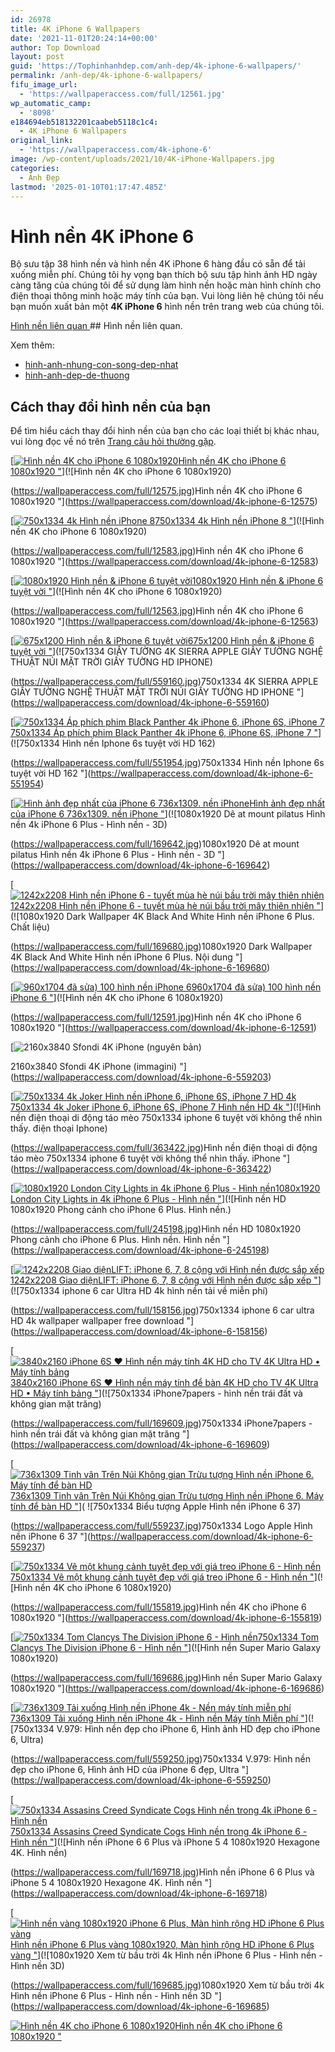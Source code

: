 ```yaml
---
id: 26978
title: 4K iPhone 6 Wallpapers
date: '2021-11-01T20:24:14+00:00'
author: Top Download
layout: post
guid: 'https://Tophinhanhdep.com/anh-dep/4k-iphone-6-wallpapers/'
permalink: /anh-dep/4k-iphone-6-wallpapers/
fifu_image_url:
  - 'https://wallpaperaccess.com/full/12561.jpg'
wp_automatic_camp:
  - '8098'
e184694eb518132201caabeb5118c1c4:
  - 4K iPhone 6 Wallpapers
original_link:
  - 'https://wallpaperaccess.com/4k-iphone-6'
image: /wp-content/uploads/2021/10/4K-iPhone-Wallpapers.jpg
categories:
  - Ảnh Đẹp
lastmod: '2025-01-10T01:17:47.485Z'
---
```

# Hình nền 4K iPhone 6

Bộ sưu tập 38 hình nền và hình nền 4K iPhone 6 hàng đầu có sẵn để tải xuống miễn phí. Chúng tôi hy vọng bạn thích bộ sưu tập hình ảnh HD ngày càng tăng của chúng tôi để sử dụng làm hình nền hoặc màn hình chính cho điện thoại thông minh hoặc máy tính của bạn. Vui lòng liên hệ chúng tôi nếu bạn muốn xuất bản một **4K iPhone 6** hình nền trên trang web của chúng tôi.

[Hình nền liên quan ](#related) ## Hình nền liên quan.

   
 Xem thêm:

   
- [hinh-anh-nhung-con-song-dep-nhat](https://tophinhanhdep.com/hinh-nen-dep/hinh-anh-nhung-con-song-dep-nhat/)
- [hinh-anh-dep-de-thuong](https://tophinhanhdep.com/hinh-anh-de-thuong/hinh-anh-dep-de-thuong/)

## Cách thay đổi hình nền của bạn

Để tìm hiểu cách thay đổi hình nền của bạn cho các loại thiết bị khác nhau, vui lòng đọc về nó trên [Trang câu hỏi thường gặp](https://tophinhanhdep.com/faq/).

  
[[![Hình nền 4K cho iPhone 6 1080x1920](https://wallpaperaccess.com/full/12561.jpg)Hình nền 4K cho iPhone 6 1080x1920 "](https://wallpaperaccess.com/download/4k-iphone-6-12561)](![Hình nền 4K cho iPhone 6 1080x1920)

(https://wallpaperaccess.com/full/12575.jpg)Hình nền 4K cho iPhone 6 1080x1920 "](https://wallpaperaccess.com/download/4k-iphone-6-12575)

[[![750x1334 4k Hình nền iPhone 8](https://wallpaperaccess.com/full/12559.jpg)750x1334 4k Hình nền iPhone 8 "](https://wallpaperaccess.com/download/4k-iphone-6-12559)](![Hình nền 4K cho iPhone 6 1080x1920)

(https://wallpaperaccess.com/full/12583.jpg)Hình nền 4K cho iPhone 6 1080x1920 "](https://wallpaperaccess.com/download/4k-iphone-6-12583)

[[![1080x1920 Hình nền & iPhone 6 tuyệt vời](https://wallpaperaccess.com/full/169659.jpg)1080x1920 Hình nền &amp; iPhone 6 tuyệt vời "](https://wallpaperaccess.com/download/4k-iphone-6-169659)](![Hình nền 4K cho iPhone 6 1080x1920)

(https://wallpaperaccess.com/full/12563.jpg)Hình nền 4K cho iPhone 6 1080x1920 "](https://wallpaperaccess.com/download/4k-iphone-6-12563)

[[![675x1200 Hình nền & iPhone 6 tuyệt vời](https://wallpaperaccess.com/full/12560.jpg)675x1200 Hình nền &amp; iPhone 6 tuyệt vời "](https://wallpaperaccess.com/download/4k-iphone-6-12560)](![750x1334 GIẤY TƯỜNG 4K SIERRA APPLE GIẤY TƯỜNG NGHỆ THUẬT NÚI MẶT TRỜI GIẤY TƯỜNG HD IPHONE)

(https://wallpaperaccess.com/full/559160.jpg)750x1334 4K SIERRA APPLE GIẤY TƯỜNG NGHỆ THUẬT MẶT TRỜI NÚI GIẤY TƯỜNG HD IPHONE "](https://wallpaperaccess.com/download/4k-iphone-6-559160)

[[![750x1334 Áp phích phim Black Panther 4k iPhone 6, iPhone 6S, iPhone 7](https://wallpaperaccess.com/full/12567.jpg)750x1334 Áp phích phim Black Panther 4k iPhone 6, iPhone 6S, iPhone 7 "](https://wallpaperaccess.com/download/4k-iphone-6-12567)](![750x1334 Hình nền Iphone 6s tuyệt vời HD 162)

(https://wallpaperaccess.com/full/551954.jpg)750x1334 Hình nền Iphone 6s tuyệt vời HD 162 "](https://wallpaperaccess.com/download/4k-iphone-6-551954)

[[![Hình ảnh đẹp nhất của iPhone 6 736x1309.  nền iPhone](https://wallpaperaccess.com/full/559182.jpg)Hình ảnh đẹp nhất của iPhone 6 736x1309. nền iPhone "](https://wallpaperaccess.com/download/4k-iphone-6-559182)](![1080x1920 Dê at mount pilatus Hình nền 4k iPhone 6 Plus - Hình nền - 3D)

(https://wallpaperaccess.com/full/169642.jpg)1080x1920 Dê at mount pilatus Hình nền 4k iPhone 6 Plus - Hình nền - 3D "](https://wallpaperaccess.com/download/4k-iphone-6-169642)

[[![1242x2208 Hình nền iPhone 6 - tuyết mùa hè núi bầu trời mây thiên nhiên](https://wallpaperaccess.com/full/559185.jpg)1242x2208 Hình nền iPhone 6 - tuyết mùa hè núi bầu trời mây thiên nhiên "](https://wallpaperaccess.com/download/4k-iphone-6-559185)](![1080x1920 Dark Wallpaper 4K Black And White Hình nền iPhone 6 Plus.  Chất liệu)

(https://wallpaperaccess.com/full/169680.jpg)1080x1920 Dark Wallpaper 4K Black And White Hình nền iPhone 6 Plus. Nội dung "](https://wallpaperaccess.com/download/4k-iphone-6-169680)

[[![960x1704 đã sửa) 100 hình nền iPhone 6](https://wallpaperaccess.com/full/559201.jpg)960x1704 đã sửa) 100 hình nền iPhone 6 "](https://wallpaperaccess.com/download/4k-iphone-6-559201)](![Hình nền 4K cho iPhone 6 1080x1920)

(https://wallpaperaccess.com/full/12591.jpg)Hình nền 4K cho iPhone 6 1080x1920 "](https://wallpaperaccess.com/download/4k-iphone-6-12591)

[![2160x3840 Sfondi 4K iPhone (nguyên bản)](https://wallpaperaccess.com/full/559203.jpg)

2160x3840 Sfondi 4K iPhone (immagini) "](https://wallpaperaccess.com/download/4k-iphone-6-559203)

[[![750x1334 4k Joker Hình nền iPhone 6, iPhone 6S, iPhone 7 HD 4k](https://wallpaperaccess.com/full/559213.jpg)750x1334 4k Joker iPhone 6, iPhone 6S, iPhone 7 Hình nền HD 4k "](https://wallpaperaccess.com/download/4k-iphone-6-559213)](![Hình nền điện thoại di động táo mèo 750x1334 iphone 6 tuyệt vời không thể nhìn thấy.  điện thoại Iphone)

(https://wallpaperaccess.com/full/363422.jpg)Hình nền điện thoại di động táo mèo 750x1334 iphone 6 tuyệt vời không thể nhìn thấy. iPhone "](https://wallpaperaccess.com/download/4k-iphone-6-363422)

[[![1080x1920 London City Lights in 4k iPhone 6 Plus - Hình nền](https://wallpaperaccess.com/full/559216.jpg)1080x1920 London City Lights in 4k iPhone 6 Plus - Hình nền "](https://wallpaperaccess.com/download/4k-iphone-6-559216)](![Hình nền HD 1080x1920 Phong cảnh cho iPhone 6 Plus.  Hình nền.)

(https://wallpaperaccess.com/full/245198.jpg)Hình nền HD 1080x1920 Phong cảnh cho iPhone 6 Plus. Hình nền. Hình nền "](https://wallpaperaccess.com/download/4k-iphone-6-245198)

[[![1242x2208 Giao diệnLIFT: iPhone 6, 7, 8 cộng với Hình nền được sắp xếp](https://wallpaperaccess.com/full/169736.jpg)1242x2208 Giao diệnLIFT: iPhone 6, 7, 8 cộng với Hình nền được sắp xếp "](https://wallpaperaccess.com/download/4k-iphone-6-169736)](![750x1334 iphone 6 car Ultra HD 4k hình nền tải về miễn phí)

(https://wallpaperaccess.com/full/158156.jpg)750x1334 iphone 6 car ultra HD 4k wallpaper wallpaper free download "](https://wallpaperaccess.com/download/4k-iphone-6-158156)

[[![3840x2160 iPhone 6S ❤ Hình nền máy tính 4K HD cho TV 4K Ultra HD • Máy tính bảng](https://wallpaperaccess.com/full/12596.jpg)3840x2160 iPhone 6S ❤ Hình nền máy tính để bàn 4K HD cho TV 4K Ultra HD • Máy tính bảng "](https://wallpaperaccess.com/download/4k-iphone-6-12596)](![750x1334 iPhone7papers - hình nền trái đất và không gian mặt trăng)

(https://wallpaperaccess.com/full/169609.jpg)750x1334 iPhone7papers - hình nền trái đất và không gian mặt trăng "](https://wallpaperaccess.com/download/4k-iphone-6-169609)

[[![736x1309 Tinh vân Trên Núi Không gian Trừu tượng Hình nền iPhone 6.  Máy tính để bàn HD](https://wallpaperaccess.com/full/220047.jpg)736x1309 Tinh vân Trên Núi Không gian Trừu tượng Hình nền iPhone 6. Máy tính để bàn HD "](https://wallpaperaccess.com/download/4k-iphone-6-220047)]( ![750x1334 Biểu tượng Apple Hình nền iPhone 6 37)

(https://wallpaperaccess.com/full/559237.jpg)750x1334 Logo Apple Hình nền iPhone 6 37 "](https://wallpaperaccess.com/download/4k-iphone-6-559237)

[[![750x1334 Vẽ một khung cảnh tuyệt đẹp với giá treo iPhone 6 - Hình nền](https://wallpaperaccess.com/full/559238.png)750x1334 Vẽ một khung cảnh tuyệt đẹp với giá treo iPhone 6 - Hình nền "](https://wallpaperaccess.com/download/4k-iphone-6-559238)](![Hình nền 4K cho iPhone 6 1080x1920)

(https://wallpaperaccess.com/full/155819.jpg)Hình nền 4K cho iPhone 6 1080x1920 "](https://wallpaperaccess.com/download/4k-iphone-6-155819)

[[![750x1334 Tom Clancys The Division iPhone 6 - Hình nền](https://wallpaperaccess.com/full/559245.jpg)750x1334 Tom Clancys The Division iPhone 6 - Hình nền "](https://wallpaperaccess.com/download/4k-iphone-6-559245)](![Hình nền Super Mario Galaxy 1080x1920)

(https://wallpaperaccess.com/full/169686.jpg)Hình nền Super Mario Galaxy 1080x1920 "](https://wallpaperaccess.com/download/4k-iphone-6-169686)

[[![736x1309 Tải xuống Hình nền iPhone 4k - Nền máy tính miễn phí](https://wallpaperaccess.com/full/559249.jpg)736x1309 Tải xuống Hình nền iPhone 4k - Hình nền Máy tính Miễn phí "](https://wallpaperaccess.com/download/4k-iphone-6-559249)](![750x1334 V.979: Hình nền đẹp cho iPhone 6, Hình ảnh HD đẹp cho iPhone 6, Ultra)

(https://wallpaperaccess.com/full/559250.jpg)750x1334 V.979: Hình nền đẹp cho iPhone 6, Hình ảnh HD của iPhone 6 đẹp, Ultra "](https://wallpaperaccess.com/download/4k-iphone-6-559250)

[[![750x1334 Assasins Creed Syndicate Cogs Hình nền trong 4k iPhone 6 - Hình nền](https://wallpaperaccess.com/full/559256.jpg)750x1334 Assasins Creed Syndicate Cogs Hình nền trong 4k iPhone 6 - Hình nền "](https://wallpaperaccess.com/download/4k-iphone-6-559256)](![Hình nền iPhone 6 6 Plus và iPhone 5 4 1080x1920 Hexagone 4K.  Hình nền)

(https://wallpaperaccess.com/full/169718.jpg)Hình nền iPhone 6 6 Plus và iPhone 5 4 1080x1920 Hexagone 4K. Hình nền "](https://wallpaperaccess.com/download/4k-iphone-6-169718)

[[![Hình nền vàng 1080x1920 iPhone 6 Plus, Màn hình rộng HD iPhone 6 Plus vàng](https://wallpaperaccess.com/full/169720.jpg)Hình nền iPhone 6 Plus vàng 1080x1920, Màn hình rộng HD iPhone 6 Plus vàng "](https://wallpaperaccess.com/download/4k-iphone-6-169720)](![1080x1920 Xem từ bầu trời 4k Hình nền iPhone 6 Plus - Hình nền - Hình nền 3D)

(https://wallpaperaccess.com/full/169685.jpg)1080x1920 Xem từ bầu trời 4k Hình nền iPhone 6 Plus - Hình nền - Hình nền 3D "](https://wallpaperaccess.com/download/4k-iphone-6-169685)

[![Hình nền 4K cho iPhone 6 1080x1920](https://wallpaperaccess.com/full/559261.jpg)Hình nền 4K cho iPhone 6 1080x1920 "](https://wallpaperaccess.com/download/4k-iphone-6-559261)
